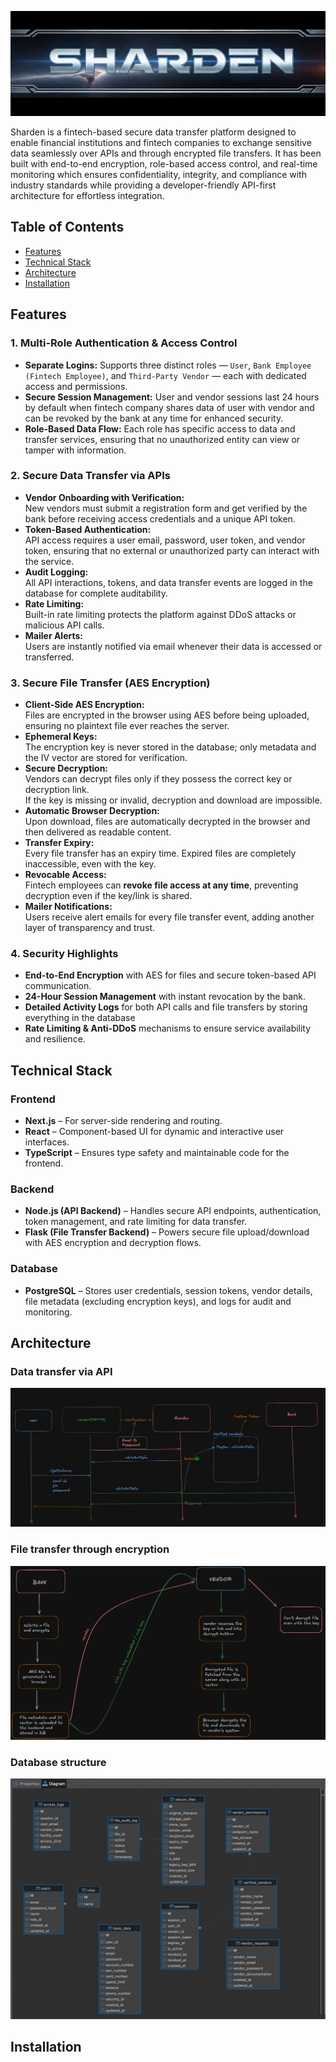![Sharden Banner](./docs/sharden-banner.png)

Sharden is a fintech-based secure data transfer platform designed to enable financial institutions and fintech companies to exchange sensitive data seamlessly over APIs and through encrypted file transfers. It has been built with end-to-end encryption, role-based access control, and real-time monitoring which ensures confidentiality, integrity, and compliance with industry standards while providing a developer-friendly API-first architecture for effortless integration.


## Table of Contents

- [Features](#features)
- [Technical Stack](#technical-stack)
- [Architecture](#architecture)
- [Installation](#installation)


## Features

### **1. Multi-Role Authentication & Access Control**
- **Separate Logins:** Supports three distinct roles — `User`, `Bank Employee (Fintech Employee)`, and `Third-Party Vendor` — each with dedicated access and permissions.
- **Secure Session Management:** User and vendor sessions last 24 hours by default when fintech company shares data of user with vendor and can be revoked by the bank at any time for enhanced security.
- **Role-Based Data Flow:** Each role has specific access to data and transfer services, ensuring that no unauthorized entity can view or tamper with information.


### **2. Secure Data Transfer via APIs**
- **Vendor Onboarding with Verification:**  
  New vendors must submit a registration form and get verified by the bank before receiving access credentials and a unique API token.
- **Token-Based Authentication:**  
  API access requires a user email, password, user token, and vendor token, ensuring that no external or unauthorized party can interact with the service.
- **Audit Logging:**  
  All API interactions, tokens, and data transfer events are logged in the database for complete auditability.
- **Rate Limiting:**  
  Built-in rate limiting protects the platform against DDoS attacks or malicious API calls.
- **Mailer Alerts:**  
  Users are instantly notified via email whenever their data is accessed or transferred.


### **3. Secure File Transfer (AES Encryption)**
- **Client-Side AES Encryption:**  
  Files are encrypted in the browser using AES before being uploaded, ensuring no plaintext file ever reaches the server.
- **Ephemeral Keys:**  
  The encryption key is never stored in the database; only metadata and the IV vector are stored for verification.
- **Secure Decryption:**  
  Vendors can decrypt files only if they possess the correct key or decryption link.  
  If the key is missing or invalid, decryption and download are impossible.
- **Automatic Browser Decryption:**  
  Upon download, files are automatically decrypted in the browser and then delivered as readable content.
- **Transfer Expiry:**  
  Every file transfer has an expiry time. Expired files are completely inaccessible, even with the key.
- **Revocable Access:**  
  Fintech employees can **revoke file access at any time**, preventing decryption even if the key/link is shared.
- **Mailer Notifications:**  
  Users receive alert emails for every file transfer event, adding another layer of transparency and trust.


### **4. Security Highlights**
- **End-to-End Encryption** with AES for files and secure token-based API communication.
- **24-Hour Session Management** with instant revocation by the bank.
- **Detailed Activity Logs** for both API calls and file transfers by storing everything in the database
- **Rate Limiting & Anti-DDoS** mechanisms to ensure service availability and resilience.


## Technical Stack

### **Frontend**
- **Next.js** – For server-side rendering and routing.
- **React** – Component-based UI for dynamic and interactive user interfaces.
- **TypeScript** – Ensures type safety and maintainable code for the frontend.


### **Backend**
- **Node.js (API Backend)** – Handles secure API endpoints, authentication, token management, and rate limiting for data transfer.
- **Flask (File Transfer Backend)** – Powers secure file upload/download with AES encryption and decryption flows.


### **Database**
- **PostgreSQL** – Stores user credentials, session tokens, vendor details, file metadata (excluding encryption keys), and logs for audit and monitoring.


## Architecture

### **Data transfer via API**

![API Architecture](./docs/api.jpg)

### **File transfer through encryption**

![File Architecture](./docs/file-arch.png)

### **Database structure**

![DB Architecture](./docs/dashboard.jpg)

## Installation

